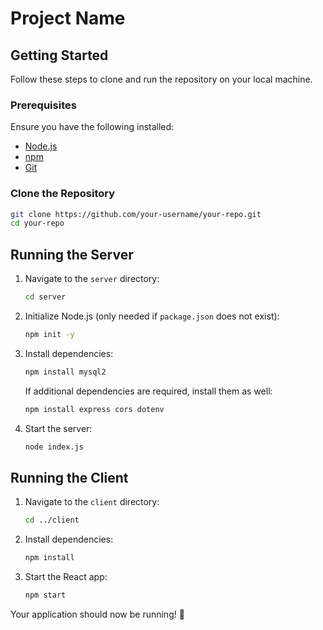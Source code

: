# Project Name

## Getting Started

Follow these steps to clone and run the repository on your local machine.

### Prerequisites
Ensure you have the following installed:
- [Node.js](https://nodejs.org/)
- [npm](https://www.npmjs.com/)
- [Git](https://git-scm.com/)

### Clone the Repository
```sh
git clone https://github.com/your-username/your-repo.git
cd your-repo
```
## Running the Server

1. Navigate to the `server` directory:
   ```sh
   cd server
   ```
2. Initialize Node.js (only needed if `package.json` does not exist):
   ```sh
   npm init -y
   ```
3. Install dependencies:
   ```sh
   npm install mysql2
   ```
   If additional dependencies are required, install them as well:
   ```sh
   npm install express cors dotenv
   ```
4. Start the server:
   ```sh
   node index.js
   ```

## Running the Client

1. Navigate to the `client` directory:
   ```sh
   cd ../client
   ```
2. Install dependencies:
   ```sh
   npm install
   ```
3. Start the React app:
   ```sh
   npm start
   ```

Your application should now be running! 🎉
```

